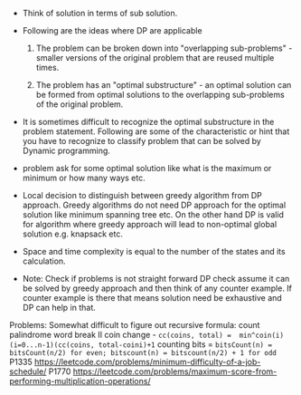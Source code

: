  - Think of solution in terms of sub solution.
- Following are the ideas where DP are applicable
  1. The problem can be broken down into "overlapping sub-problems" - smaller versions of the original problem that are reused multiple times.

  2. The problem has an "optimal substructure" - an optimal solution can be formed from optimal solutions to the overlapping sub-problems of the original problem.

- It is sometimes difficult to recognize the optimal substructure in the problem statement. Following are some of the characteristic or hint that you have to recognize to classify problem that can be solved by Dynamic programming.
- problem ask for some optimal solution like what is the maximum or minimum or how many ways etc.
- Local decision to distinguish between greedy algorithm from DP approach. Greedy algorithms do not need DP approach for the optimal solution like minimum spanning tree etc. On the other hand DP is valid for algorithm where greedy approach will lead to non-optimal global solution e.g. knapsack etc.

- Space and time complexity is equal to the number of the states and its calculation.
- Note: Check if problems is not straight forward DP check assume it can be solved by greedy approach and then think of any counter example. If counter example is there that means solution need be exhaustive and DP can help in that.
 
Problems:
Somewhat difficult to figure out recursive formula: 
count palindrome
word break II
coin change - `cc(coins, total) =  min^coin(i)(i=0...n-1)(cc(coins, total-coini)+1` 
counting bits = `bitsCount(n) = bitsCount(n/2) for even; bitscount(n) = bitscount(n/2) + 1 for odd`
P1335 https://leetcode.com/problems/minimum-difficulty-of-a-job-schedule/
P1770 https://leetcode.com/problems/maximum-score-from-performing-multiplication-operations/